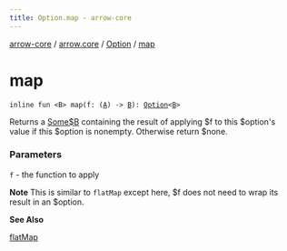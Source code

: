 ```yaml
---
title: Option.map - arrow-core
---
```


[arrow-core](../../index.html) / [arrow.core](../index.html) / [Option](index.html) / [map](./map.html)

# map

`inline fun <B> map(f: (`[`A`](index.html#A)`) -> `[`B`](map.html#B)`): `[`Option`](index.html)`<`[`B`](map.html#B)`>`

Returns a [Some$B](#) containing the result of applying $f to this $option's
value if this $option is nonempty. Otherwise return $none.

### Parameters

`f` - the function to apply

**Note**
This is similar to `flatMap` except here,
$f does not need to wrap its result in an $option.

**See Also**

[flatMap](flat-map.html)

